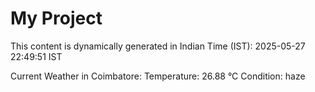 # My Project

This content is dynamically generated in Indian Time (IST): 2025-05-27 22:49:51 IST


Current Weather in Coimbatore:
Temperature: 26.88 °C
Condition: haze
